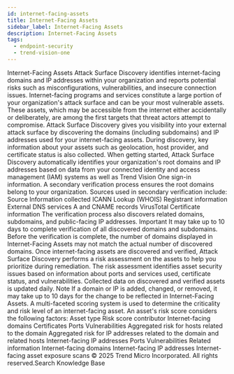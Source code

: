 ```yaml
---
id: internet-facing-assets
title: Internet-Facing Assets
sidebar_label: Internet-Facing Assets
description: Internet-Facing Assets
tags:
  - endpoint-security
  - trend-vision-one
---
```


 Internet-Facing Assets Attack Surface Discovery identifies internet-facing domains and IP addresses within your organization and reports potential risks such as misconfigurations, vulnerabilities, and insecure connection issues. Internet-facing programs and services constitute a large portion of your organization's attack surface and can be your most vulnerable assets. These assets, which may be accessible from the internet either accidentally or deliberately, are among the first targets that threat actors attempt to compromise. Attack Surface Discovery gives you visibility into your external attack surface by discovering the domains (including subdomains) and IP addresses used for your internet-facing assets. During discovery, key information about your assets such as geolocation, host provider, and certificate status is also collected. When getting started, Attack Surface Discovery automatically identifies your organization's root domains and IP addresses based on data from your connected identity and access management (IAM) systems as well as Trend Vision One sign-in information. A secondary verification process ensures the root domains belong to your organization. Sources used in secondary verification include: Source Information collected ICANN Lookup (WHOIS) Registrant information External DNS services A and CNAME records VirusTotal Certificate information The verification process also discovers related domains, subdomains, and public-facing IP addresses. Important It may take up to 10 days to complete verification of all discovered domains and subdomains. Before the verification is complete, the number of domains displayed in Internet-Facing Assets may not match the actual number of discovered domains. Once internet-facing assets are discovered and verified, Attack Surface Discovery performs a risk assessment on the assets to help you prioritize during remediation. The risk assessment identifies asset security issues based on information about ports and services used, certificate status, and vulnerabilities. Collected data on discovered and verified assets is updated daily. Note If a domain or IP is added, changed, or removed, it may take up to 10 days for the change to be reflected in Internet-Facing Assets. A multi-faceted scoring system is used to determine the criticality and risk level of an internet-facing asset. An asset's risk score considers the following factors: Asset type Risk score contributor Internet-facing domains Certificates Ports Vulnerabilities Aggregated risk for hosts related to the domain Aggregated risk for IP addresses related to the domain and related hosts Internet-facing IP addresses Ports Vulnerabilities Related information Internet-facing domains Internet-facing IP addresses Internet-facing asset exposure scans © 2025 Trend Micro Incorporated. All rights reserved.Search Knowledge Base